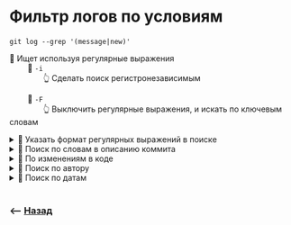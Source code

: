 # Фильтр логов по условиям

```shell
git log --grep '(message|new)'
```

💠 Ищет используя регулярные выражения  
&emsp;&emsp; 🎯 `-i`    
&emsp;&emsp;&emsp;&emsp; 👆 Сделать поиск регистронезависимым  
  
  
&emsp;&emsp; 🎯 `-F`  
&emsp;&emsp;&emsp;&emsp; 👆 Выключить регулярные выражения, и искать по ключевым словам



<details>
<summary> 🔹 Указать формат регулярных выражений в поиске</summary>

![illustration](https://raw.githubusercontent.com/webster6667/documentation/master/documentation-data/illustrations/dd-up.svg)

```shell
git config --global grep.patternType perl
```

![illustration](https://raw.githubusercontent.com/webster6667/documentation/master/documentation-data/illustrations/dd-down.svg)

</details>

<details>
<summary> 🔹 Поиск по словам в описанию коммита</summary>

![illustration](https://raw.githubusercontent.com/webster6667/documentation/master/documentation-data/illustrations/dd-up.svg)

```shell
git log --grep commit --grep new
```
👆 Найдет коммиты где в описании есть либо `commit` либо `new`  
  
&emsp;&emsp; 🎯 Флаг `--all-match` найдет коммиты где есть и `commit` и `new` в описании 


![illustration](https://raw.githubusercontent.com/webster6667/documentation/master/documentation-data/illustrations/dd-down.svg)

</details>

<details>
<summary> 🔹 По изменениям в коде</summary>

![illustration](https://raw.githubusercontent.com/webster6667/documentation/master/documentation-data/illustrations/dd-up.svg)

```shell
git log -G'function sayHi(' -p
```
👆 Отобразит код где велась работа над функцией `sayHi`

<br>

```shell
git log -L'/<head>/','/<\/>head>/' -p
```
👆 Отобразит историю изменений в блоке `head`

![illustration](https://raw.githubusercontent.com/webster6667/documentation/master/documentation-data/illustrations/dd-down.svg)

</details>

<details>
<summary> 🔹 Поиск по автору</summary>

![illustration](https://raw.githubusercontent.com/webster6667/documentation/master/documentation-data/illustrations/dd-up.svg)

```shell
git log --author=Alex
```

![illustration](https://raw.githubusercontent.com/webster6667/documentation/master/documentation-data/illustrations/dd-down.svg)

</details>

<details>
<summary> 🔹 Поиск по датам</summary>

![illustration](https://raw.githubusercontent.com/webster6667/documentation/master/documentation-data/illustrations/dd-up.svg)

```shell
git log --before/after '2017-09-13'
```
👆 Поддерживаеться гибкий формат указания дат  
&emsp;&emsp; 🎯 `3 month ago`    
&emsp;&emsp; 🎯 `2017-09-13 08:30:00 +02`

![illustration](https://raw.githubusercontent.com/webster6667/documentation/master/documentation-data/illustrations/dd-down.svg)

</details>

<br>

### ⟵ **<a href="../../readme.md">Назад</a>**